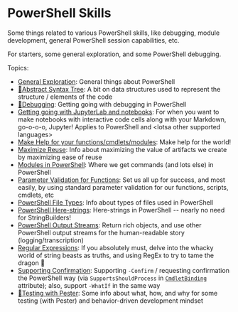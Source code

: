 # PowerShell Skills
Some things related to various PowerShell skills, like debugging, module development, general PowerShell session capabilities, etc.

For starters, some general exploration, and some PowerShell debugging.

Topics:
- [General Exploration](docs/GeneralExploration.ipynb): General things about PowerShell
- [🌳Abstract Syntax Tree](docs/AbstractSyntaxTrees.md): A bit on data structures used to represent the structure / elements of the code
- [🐛Debugging](docs/Debugging.md): Getting going with debugging in PowerShell
- [Getting going with JupyterLab and notebooks](docs/JupyterLabAndNotebooks-GettingStarted.ipynb):  For when you want to make notebooks with interactive code cells along with your Markdown, go-o-o-o, Jupyter! Applies to PowerShell and \<lotsa other supported languages>
- [Make Help for your functions/cmdlets/modules](docs/MakePowerShellHelp.md): Make help for the world!
- [Maximize Reuse](docs/MaximizeReuse.ipynb): Info about maximizing the value of artifacts we create by maximizing ease of reuse
- [Modules in PowerShell](docs/PowerShellModules.md): Where we get commands (and lots else) in PowerShell
- [Parameter Validation for Functions](docs/FunctionParameterInputValidation.ipynb): Set us all up for success, and most easily, by using standard parameter validation for our functions, scripts, cmdlets, etc
- [PowerShell File Types](docs/PowerShellFileTypes.md): Info about types of files used in PowerShell
- [PowerShell Here-strings](./docs/Here-Strings.md): Here-strings in PowerShell -- nearly no need for StringBuilders!
- [PowerShell Output Streams](docs/PowerShellOutputStreamsAndTranscription.ipynb): Return rich objects, and use other PowerShell output streams for the human-readable story (logging/transcription)
- [Regular Expressions](docs/RegularExpressions.ipynb): If you absolutely must, delve into the whacky world of string beasts as truths, and using RegEx to try to tame the dragon 🐲
- [Supporting Confirmation](docs/SupportingShouldProcess.ipynb): Supporting `-Confirm` / requesting confirmation the PowerShell way (via `SupportsShouldProcess` in [`CmdletBinding`](https://docs.microsoft.com/en-us/powershell/module/microsoft.powershell.core/about/about_functions_cmdletbindingattribute) attribute); also, support `-WhatIf` in the same way
- [🧪Testing with Pester](docs/TestingWithPester.ipynb): Some info about what, how, and why for some testing (with Pester) and behavior-driven development mindset